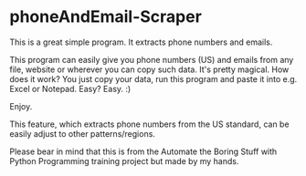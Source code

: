 # phoneAndEmail-Scraper
This is a great simple program. It extracts phone numbers and emails.

This program can easily give you phone numbers (US) and emails from any file, website or wherever you can copy such data. It's pretty magical.
How does it work?
You just copy your data, run this program and paste it into e.g. Excel or Notepad.
Easy? Easy. :)

Enjoy.

This feature, which extracts phone numbers from the US standard, can be easily adjust to other patterns/regions.

Please bear in mind that this is from the Automate the Boring Stuff with Python Programming training project but made by my hands.
